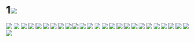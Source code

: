 # 1![](../img/12/00000001.jpg)
![](../img/12/00000002.jpg)
![](../img/12/00000003.jpg)
![](../img/12/00000004.jpg)
![](../img/12/00000005.jpg)
![](../img/12/00000006.jpg)
![](../img/12/00000007.jpg)
![](../img/12/00000008.jpg)
![](../img/12/00000009.jpg)
![](../img/12/00000010.jpg)
![](../img/12/00000011.jpg)
![](../img/12/00000012.jpg)
![](../img/12/00000013.jpg)
![](../img/12/00000014.jpg)
![](../img/12/00000015.jpg)
![](../img/12/00000016.jpg)
![](../img/12/00000017.jpg)
![](../img/12/00000018.jpg)
![](../img/12/00000019.jpg)
![](../img/12/00000020.jpg)
![](../img/12/00000021.jpg)
![](../img/12/00000022.jpg)
![](../img/12/00000023.jpg)
![](../img/12/00000024.jpg)
![](../img/12/00000025.jpg)
![](../img/12/00000026.jpg)
![](../img/12/00000027.jpg)
